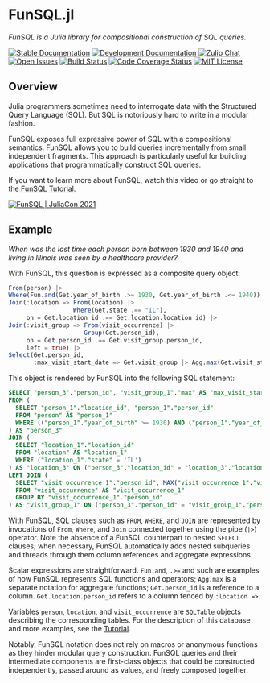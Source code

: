 # FunSQL.jl

*FunSQL is a Julia library for compositional construction of SQL queries.*

[![Stable Documentation][docs-rel-img]][docs-rel-url]
[![Development Documentation][docs-dev-img]][docs-dev-url]
[![Zulip Chat][chat-img]][chat-url]
[![Open Issues][issues-img]][issues-url]
[![Build Status][ci-img]][ci-url]
[![Code Coverage Status][codecov-img]][codecov-url]
[![MIT License][license-img]][license-url]


## Overview

Julia programmers sometimes need to interrogate data with the Structured Query
Language (SQL).  But SQL is notoriously hard to write in a modular fashion.

FunSQL exposes full expressive power of SQL with a compositional semantics.
FunSQL allows you to build queries incrementally from small independent
fragments.  This approach is particularly useful for building applications that
programmatically construct SQL queries.

If you want to learn more about FunSQL, watch this video or go straight to the
[FunSQL Tutorial][tutorial-url].

[![FunSQL | JuliaCon 2021][juliacon2021-img]][juliacon2021-url]


## Example

*When was the last time each person born between 1930 and 1940 and living in
Illinois was seen by a healthcare provider?*

With FunSQL, this question is expressed as a composite query object:

```julia
From(person) |>
Where(Fun.and(Get.year_of_birth .>= 1930, Get.year_of_birth .<= 1940)) |>
Join(:location => From(location) |>
                  Where(Get.state .== "IL"),
     on = Get.location_id .== Get.location.location_id) |>
Join(:visit_group => From(visit_occurrence) |>
                     Group(Get.person_id),
     on = Get.person_id .== Get.visit_group.person_id,
     left = true) |>
Select(Get.person_id,
       :max_visit_start_date => Get.visit_group |> Agg.max(Get.visit_start_date))
```

This object is rendered by FunSQL into the following SQL statement:

```sql
SELECT "person_3"."person_id", "visit_group_1"."max" AS "max_visit_start_date"
FROM (
  SELECT "person_1"."location_id", "person_1"."person_id"
  FROM "person" AS "person_1"
  WHERE (("person_1"."year_of_birth" >= 1930) AND ("person_1"."year_of_birth" <= 1940))
) AS "person_3"
JOIN (
  SELECT "location_1"."location_id"
  FROM "location" AS "location_1"
  WHERE ("location_1"."state" = 'IL')
) AS "location_3" ON ("person_3"."location_id" = "location_3"."location_id")
LEFT JOIN (
  SELECT "visit_occurrence_1"."person_id", MAX("visit_occurrence_1"."visit_start_date") AS "max"
  FROM "visit_occurrence" AS "visit_occurrence_1"
  GROUP BY "visit_occurrence_1"."person_id"
) AS "visit_group_1" ON ("person_3"."person_id" = "visit_group_1"."person_id")
```

With FunSQL, SQL clauses such as `FROM`, `WHERE`, and `JOIN` are represented by
invocations of `From`, `Where`, and `Join` connected together using the pipe
(`|>`) operator.  Note the absence of a FunSQL counterpart to nested `SELECT`
clauses; when necessary, FunSQL automatically adds nested subqueries and
threads through them column references and aggregate expressions.

Scalar expressions are straightforward.  `Fun.and`, `.>=` and such are examples
of how FunSQL represents SQL functions and operators; `Agg.max` is a separate
notation for aggregate functions; `Get.person_id` is a reference to a column.
`Get.location.person_id` refers to a column fenced by `:location =>`.

Variables `person`, `location`, and `visit_occurrence` are `SQLTable` objects
describing the corresponding tables.  For the description of this database and
more examples, see the [Tutorial][tutorial-url].

Notably, FunSQL notation does not rely on macros or anonymous functions as they
hinder modular query construction.  FunSQL queries and their intermediate
components are first-class objects that could be constructed independently,
passed around as values, and freely composed together.


[docs-rel-img]: https://img.shields.io/badge/docs-stable-green.svg
[docs-rel-url]: https://mechanicalrabbit.github.io/FunSQL.jl/stable/
[docs-dev-img]: https://img.shields.io/badge/docs-dev-blue.svg
[docs-dev-url]: https://mechanicalrabbit.github.io/FunSQL.jl/dev/
[chat-img]: https://img.shields.io/badge/chat-julia--zulip-blue
[chat-url]: https://julialang.zulipchat.com/#narrow/stream/284102-funsql.2Ejl
[issues-img]: https://img.shields.io/github/issues/MechanicalRabbit/FunSQL.jl.svg
[issues-url]: https://github.com/MechanicalRabbit/FunSQL.jl/issues
[ci-img]: https://github.com/MechanicalRabbit/FunSQL.jl/workflows/CI/badge.svg
[ci-url]: https://github.com/MechanicalRabbit/FunSQL.jl/actions?query=workflow%3ACI+branch%3Amaster
[codecov-img]: https://codecov.io/gh/MechanicalRabbit/FunSQL.jl/branch/master/graph/badge.svg
[codecov-url]: https://codecov.io/gh/MechanicalRabbit/FunSQL.jl
[license-img]: https://img.shields.io/badge/license-MIT-blue.svg
[license-url]: https://raw.githubusercontent.com/MechanicalRabbit/FunSQL.jl/master/LICENSE.md
[juliacon2021-img]: https://img.youtube.com/vi/rGWwmuvRUYk/maxresdefault.jpg
[juliacon2021-url]: https://www.youtube.com/watch?v=rGWwmuvRUYk
[tutorial-url]: https://mechanicalrabbit.github.io/FunSQL.jl/dev/tutorial/
